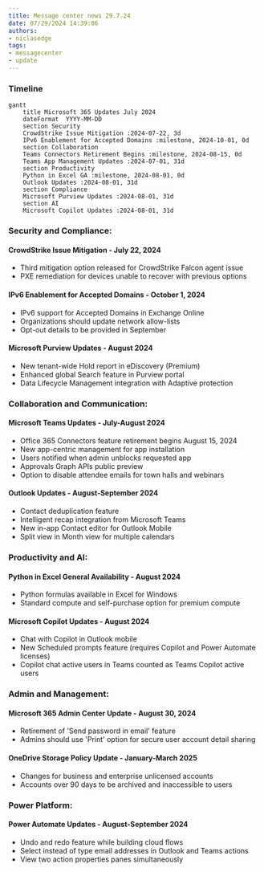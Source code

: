 ```yaml
---
title: Message center news 29.7.24
date: 07/29/2024 14:39:06
authors:
- niclasedge
tags:
- messagecenter
- update
---
```


### Timeline
```mermaid
gantt
    title Microsoft 365 Updates July 2024
    dateFormat  YYYY-MM-DD
    section Security
    CrowdStrike Issue Mitigation :2024-07-22, 3d
    IPv6 Enablement for Accepted Domains :milestone, 2024-10-01, 0d
    section Collaboration
    Teams Connectors Retirement Begins :milestone, 2024-08-15, 0d
    Teams App Management Updates :2024-07-01, 31d
    section Productivity
    Python in Excel GA :milestone, 2024-08-01, 0d
    Outlook Updates :2024-08-01, 31d
    section Compliance
    Microsoft Purview Updates :2024-08-01, 31d
    section AI
    Microsoft Copilot Updates :2024-08-01, 31d
```

### Security and Compliance:

#### CrowdStrike Issue Mitigation - July 22, 2024
- Third mitigation option released for CrowdStrike Falcon agent issue
- PXE remediation for devices unable to recover with previous options

#### IPv6 Enablement for Accepted Domains - October 1, 2024
- IPv6 support for Accepted Domains in Exchange Online
- Organizations should update network allow-lists
- Opt-out details to be provided in September

#### Microsoft Purview Updates - August 2024
- New tenant-wide Hold report in eDiscovery (Premium)
- Enhanced global Search feature in Purview portal
- Data Lifecycle Management integration with Adaptive protection

### Collaboration and Communication:

#### Microsoft Teams Updates - July-August 2024
- Office 365 Connectors feature retirement begins August 15, 2024
- New app-centric management for app installation
- Users notified when admin unblocks requested app
- Approvals Graph APIs public preview
- Option to disable attendee emails for town halls and webinars

#### Outlook Updates - August-September 2024
- Contact deduplication feature
- Intelligent recap integration from Microsoft Teams
- New in-app Contact editor for Outlook Mobile
- Split view in Month view for multiple calendars

### Productivity and AI:

#### Python in Excel General Availability - August 2024
- Python formulas available in Excel for Windows
- Standard compute and self-purchase option for premium compute

#### Microsoft Copilot Updates - August 2024
- Chat with Copilot in Outlook mobile
- New Scheduled prompts feature (requires Copilot and Power Automate licenses)
- Copilot chat active users in Teams counted as Teams Copilot active users

### Admin and Management:

#### Microsoft 365 Admin Center Update - August 30, 2024
- Retirement of 'Send password in email' feature
- Admins should use 'Print' option for secure user account detail sharing

#### OneDrive Storage Policy Update - January-March 2025
- Changes for business and enterprise unlicensed accounts
- Accounts over 90 days to be archived and inaccessible to users

### Power Platform:

#### Power Automate Updates - August-September 2024
- Undo and redo feature while building cloud flows
- Select instead of type email addresses in Outlook and Teams actions
- View two action properties panes simultaneously

